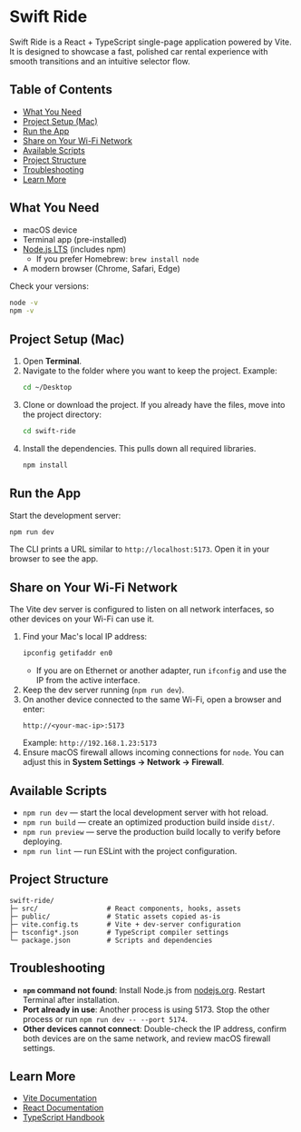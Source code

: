 # Swift Ride

Swift Ride is a React + TypeScript single-page application powered by Vite. It is designed to showcase a fast, polished car rental experience with smooth transitions and an intuitive selector flow.

## Table of Contents
- [What You Need](#what-you-need)
- [Project Setup (Mac)](#project-setup-mac)
- [Run the App](#run-the-app)
- [Share on Your Wi-Fi Network](#share-on-your-wi-fi-network)
- [Available Scripts](#available-scripts)
- [Project Structure](#project-structure)
- [Troubleshooting](#troubleshooting)
- [Learn More](#learn-more)

## What You Need
- macOS device
- Terminal app (pre-installed)
- [Node.js LTS](https://nodejs.org/) (includes npm)
  - If you prefer Homebrew: `brew install node`
- A modern browser (Chrome, Safari, Edge)

Check your versions:
```bash
node -v
npm -v
```

## Project Setup (Mac)
1. Open **Terminal**.
2. Navigate to the folder where you want to keep the project. Example:
   ```bash
   cd ~/Desktop
   ```
3. Clone or download the project. If you already have the files, move into the project directory:
   ```bash
   cd swift-ride
   ```
4. Install the dependencies. This pulls down all required libraries.
   ```bash
   npm install
   ```

## Run the App
Start the development server:
```bash
npm run dev
```
The CLI prints a URL similar to `http://localhost:5173`. Open it in your browser to see the app.

## Share on Your Wi-Fi Network
The Vite dev server is configured to listen on all network interfaces, so other devices on your Wi-Fi can use it.

1. Find your Mac's local IP address:
   ```bash
   ipconfig getifaddr en0
   ```
   - If you are on Ethernet or another adapter, run `ifconfig` and use the IP from the active interface.
2. Keep the dev server running (`npm run dev`).
3. On another device connected to the same Wi-Fi, open a browser and enter:
   ```
   http://<your-mac-ip>:5173
   ```
   Example: `http://192.168.1.23:5173`
4. Ensure macOS firewall allows incoming connections for `node`. You can adjust this in **System Settings → Network → Firewall**.

## Available Scripts
- `npm run dev` — start the local development server with hot reload.
- `npm run build` — create an optimized production build inside `dist/`.
- `npm run preview` — serve the production build locally to verify before deploying.
- `npm run lint` — run ESLint with the project configuration.

## Project Structure
```
swift-ride/
├─ src/                 # React components, hooks, assets
├─ public/              # Static assets copied as-is
├─ vite.config.ts       # Vite + dev-server configuration
├─ tsconfig*.json       # TypeScript compiler settings
└─ package.json         # Scripts and dependencies
```

## Troubleshooting
- **`npm` command not found**: Install Node.js from [nodejs.org](https://nodejs.org/). Restart Terminal after installation.
- **Port already in use**: Another process is using 5173. Stop the other process or run `npm run dev -- --port 5174`.
- **Other devices cannot connect**: Double-check the IP address, confirm both devices are on the same network, and review macOS firewall settings.

## Learn More
- [Vite Documentation](https://vitejs.dev/)
- [React Documentation](https://react.dev/)
- [TypeScript Handbook](https://www.typescriptlang.org/docs/)

